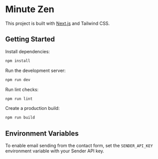 # Minute Zen

This project is built with [Next.js](https://nextjs.org/) and Tailwind CSS.

## Getting Started

Install dependencies:

```bash
npm install
```

Run the development server:

```bash
npm run dev
```

Run lint checks:

```bash
npm run lint
```

Create a production build:

```bash
npm run build
```

## Environment Variables

To enable email sending from the contact form, set the `SENDER_API_KEY` environment variable with your Sender API key.

